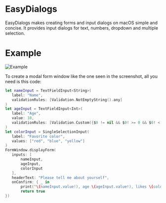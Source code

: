 # EasyDialogs

EasyDialogs makes creating forms and input dialogs on macOS simple and concise. 
It provides input dialogs for text, numbers, dropdown and multiple selection.

# Example

![Example](https://user-images.githubusercontent.com/620000/30260589-914d88f0-96c8-11e7-9be3-b23df188d638.png)

To create a modal form window like the one seen in the screenshot, all you need is this code:

```swift        
let nameInput = TextFieldInput<String>(
   label: "Name",
   validationRules: [Validation.NotEmptyString().any]
)
let ageInput = TextFieldInput<Int>(
   label: "Age",
   value: 18,
   validationRules: [Validation.Custom({$0 != nil && $0! >= 0 && $0! < 200}).any]
)
let colorInput = SingleSelectionInput(
   label: "Favorite color",
   values: ["red", "blue", "yellow"]
)
FormWindow.displayForm(
   inputs: [
       nameInput,
       ageInput,
       colorInput
   ],
   headerText: "Please tell me about yourself",
   onConfirm: { _ in
       print("\(nameInput.value!), age \(ageInput.value!), likes \(colorInput.value ?? "no color")")
       return true
})
```
